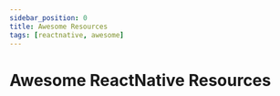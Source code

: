 ```yaml
---
sidebar_position: 0
title: Awesome Resources
tags: [reactnative, awesome]
---
```


Awesome ReactNative Resources
=============================
